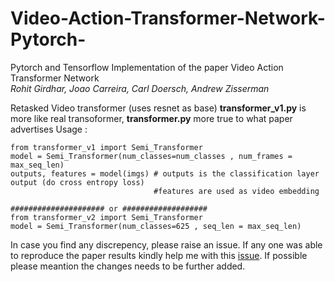 # Video-Action-Transformer-Network-Pytorch-
Pytorch and Tensorflow Implementation of the paper Video Action Transformer Network   
*Rohit Girdhar, Joao Carreira, Carl Doersch, Andrew Zisserman*


Retasked Video transformer (uses resnet as base) 
**transformer_v1.py** is more like real transoformer, **transformer.py** more true to what paper advertises
Usage : 
```
from transformer_v1 import Semi_Transformer
model = Semi_Transformer(num_classes=num_classes , num_frames = max_seq_len)
outputs, features = model(imgs) # outputs is the classification layer output (do cross entropy loss)
                                #features are used as video embedding
                                
##################### or ###################
from transformer_v2 import Semi_Transformer
model = Semi_Transformer(num_classes=625 , seq_len = max_seq_len)
```


In case you find any discrepency, please raise an issue. If any one was able to reproduce the paper results kindly help me with this [issue](https://github.com/ppriyank/Video-Action-Transformer-Network-Pytorch-/issues/2). If possible please meantion the changes needs to be further added. 

